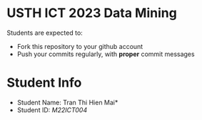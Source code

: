 USTH ICT 2023 Data Mining
=====================================

Students are expected to:
* Fork this repository to your github account
* Push your commits regularly, with **proper** commit messages


Student Info
=========================

* Student Name: Tran Thi Hien Mai*
* Student ID: *M22ICT004*

